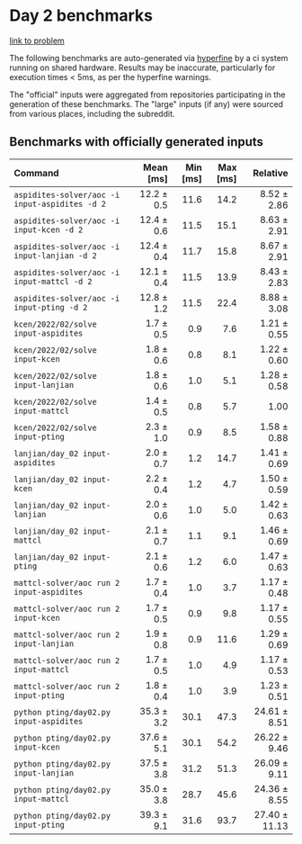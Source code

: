 # Day 2 benchmarks

[link to problem](http://adventofcode.com/2022/day/2)

The following benchmarks are auto-generated via [hyperfine](https://github.com/sharkdp/hyperfine) by a ci system running on shared hardware. Results may be inaccurate, particularly for execution times < 5ms, as per the hyperfine warnings.

The "official" inputs were aggregated from repositories participating in the generation of these benchmarks. The "large" inputs (if any) were sourced from various places, including the subreddit.

## Benchmarks with officially generated inputs
| Command | Mean [ms] | Min [ms] | Max [ms] | Relative |
|:---|---:|---:|---:|---:|
| `aspidites-solver/aoc -i input-aspidites -d 2` | 12.2 ± 0.5 | 11.6 | 14.2 | 8.52 ± 2.86 |
| `aspidites-solver/aoc -i input-kcen -d 2` | 12.4 ± 0.6 | 11.5 | 15.1 | 8.63 ± 2.91 |
| `aspidites-solver/aoc -i input-lanjian -d 2` | 12.4 ± 0.4 | 11.7 | 15.8 | 8.67 ± 2.91 |
| `aspidites-solver/aoc -i input-mattcl -d 2` | 12.1 ± 0.4 | 11.5 | 13.9 | 8.43 ± 2.83 |
| `aspidites-solver/aoc -i input-pting -d 2` | 12.8 ± 1.2 | 11.5 | 22.4 | 8.88 ± 3.08 |
| `kcen/2022/02/solve input-aspidites` | 1.7 ± 0.5 | 0.9 | 7.6 | 1.21 ± 0.55 |
| `kcen/2022/02/solve input-kcen` | 1.8 ± 0.6 | 0.8 | 8.1 | 1.22 ± 0.60 |
| `kcen/2022/02/solve input-lanjian` | 1.8 ± 0.6 | 1.0 | 5.1 | 1.28 ± 0.58 |
| `kcen/2022/02/solve input-mattcl` | 1.4 ± 0.5 | 0.8 | 5.7 | 1.00 |
| `kcen/2022/02/solve input-pting` | 2.3 ± 1.0 | 0.9 | 8.5 | 1.58 ± 0.88 |
| `lanjian/day_02 input-aspidites` | 2.0 ± 0.7 | 1.2 | 14.7 | 1.41 ± 0.69 |
| `lanjian/day_02 input-kcen` | 2.2 ± 0.4 | 1.2 | 4.7 | 1.50 ± 0.59 |
| `lanjian/day_02 input-lanjian` | 2.0 ± 0.6 | 1.0 | 5.0 | 1.42 ± 0.63 |
| `lanjian/day_02 input-mattcl` | 2.1 ± 0.7 | 1.1 | 9.1 | 1.46 ± 0.69 |
| `lanjian/day_02 input-pting` | 2.1 ± 0.6 | 1.2 | 6.0 | 1.47 ± 0.63 |
| `mattcl-solver/aoc run 2 input-aspidites` | 1.7 ± 0.4 | 1.0 | 3.7 | 1.17 ± 0.48 |
| `mattcl-solver/aoc run 2 input-kcen` | 1.7 ± 0.5 | 0.9 | 9.8 | 1.17 ± 0.55 |
| `mattcl-solver/aoc run 2 input-lanjian` | 1.9 ± 0.8 | 0.9 | 11.6 | 1.29 ± 0.69 |
| `mattcl-solver/aoc run 2 input-mattcl` | 1.7 ± 0.5 | 1.0 | 4.9 | 1.17 ± 0.53 |
| `mattcl-solver/aoc run 2 input-pting` | 1.8 ± 0.4 | 1.0 | 3.9 | 1.23 ± 0.51 |
| `python pting/day02.py input-aspidites` | 35.3 ± 3.2 | 30.1 | 47.3 | 24.61 ± 8.51 |
| `python pting/day02.py input-kcen` | 37.6 ± 5.1 | 30.1 | 54.2 | 26.22 ± 9.46 |
| `python pting/day02.py input-lanjian` | 37.5 ± 3.8 | 31.2 | 51.3 | 26.09 ± 9.11 |
| `python pting/day02.py input-mattcl` | 35.0 ± 3.8 | 28.7 | 45.6 | 24.36 ± 8.55 |
| `python pting/day02.py input-pting` | 39.3 ± 9.1 | 31.6 | 93.7 | 27.40 ± 11.13 |
